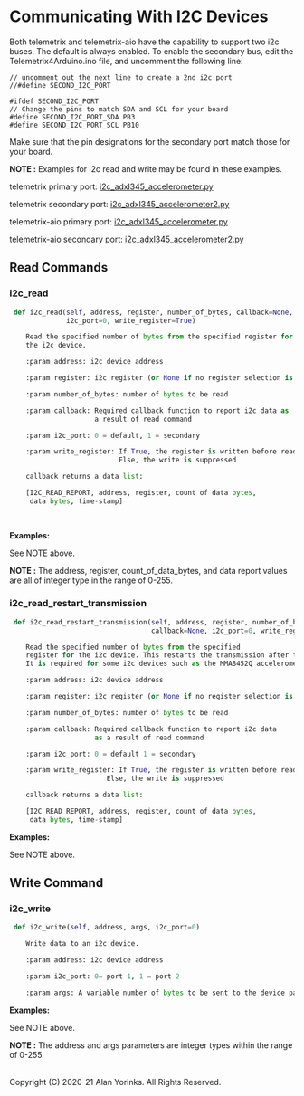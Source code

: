 # Communicating With I2C Devices
Both telemetrix and telemetrix-aio have the capability to support two i2c buses.
The default is always enabled. To enable the secondary bus, edit the Telemetrix4Arduino.ino
file, and uncomment the following line:

```
// uncomment out the next line to create a 2nd i2c port
//#define SECOND_I2C_PORT

#ifdef SECOND_I2C_PORT
// Change the pins to match SDA and SCL for your board
#define SECOND_I2C_PORT_SDA PB3
#define SECOND_I2C_PORT_SCL PB10
```

Make sure that the pin designations for the secondary port match those for your board.


**NOTE :** Examples for i2c read and write may be found in these examples.

telemetrix primary port:  [i2c_adxl345_accelerometer.py](https://github.com/MrYsLab/telemetrix/blob/master/examples/i2c_adxl345_accelerometer.py)

telemetrix secondary port:  [i2c_adxl345_accelerometer2.py](https://github.com/MrYsLab/telemetrix/blob/master/examples/i2c_adxl345_accelerometer2.py) 

telemetrix-aio primary port:  [i2c_adxl345_accelerometer.py](https://github.com/MrYsLab/telemetrix-aio/blob/master/examples/i2c_adxl345_accelerometer.py)

telemetrix-aio secondary port:  [i2c_adxl345_accelerometer2.py](https://github.com/MrYsLab/telemetrix-aio/blob/master/examples/i2c_adxl345_accelerometer2.py) 
  

## Read Commands

### i2c_read

```python
 def i2c_read(self, address, register, number_of_bytes, callback=None, 
              i2c_port=0, write_register=True)

    Read the specified number of bytes from the specified register for
    the i2c device.

    :param address: i2c device address

    :param register: i2c register (or None if no register selection is needed)

    :param number_of_bytes: number of bytes to be read

    :param callback: Required callback function to report i2c data as
                     a result of read command

    :param i2c_port: 0 = default, 1 = secondary

    :param write_register: If True, the register is written before read 
                           Else, the write is suppressed

    callback returns a data list:

    [I2C_READ_REPORT, address, register, count of data bytes, 
     data bytes, time-stamp]
    
 
```
**Examples:**

See NOTE above.

**NOTE :** The address, register, count_of_data_bytes, and data report values are all of 
integer type in the range of 0-255.



### i2c_read_restart_transmission

```python
 def i2c_read_restart_transmission(self, address, register, number_of_bytes, 
                                   callback=None, i2c_port=0, write_register=True)

    Read the specified number of bytes from the specified 
    register for the i2c device. This restarts the transmission after the read. 
    It is required for some i2c devices such as the MMA8452Q accelerometer.

    :param address: i2c device address

    :param register: i2c register (or None if no register selection is needed)

    :param number_of_bytes: number of bytes to be read

    :param callback: Required callback function to report i2c data 
                     as a result of read command

    :param i2c_port: 0 = default 1 = secondary

    :param write_register: If True, the register is written before read
                        Else, the write is suppressed

    callback returns a data list:

    [I2C_READ_REPORT, address, register, count of data bytes, 
     data bytes, time-stamp]
```

**Examples:**

See NOTE above.


## Write Command

### i2c_write
```python
 def i2c_write(self, address, args, i2c_port=0)

    Write data to an i2c device.

    :param address: i2c device address

    :param i2c_port: 0= port 1, 1 = port 2

    :param args: A variable number of bytes to be sent to the device passed in as a list
```

**Examples:**

See NOTE above.

**NOTE :** The address and args parameters are integer types within the range of 
0-255.
<br>
<br>

Copyright (C) 2020-21 Alan Yorinks. All Rights Reserved.
